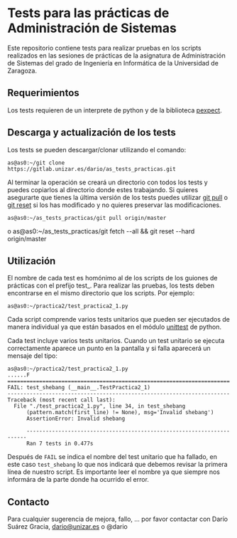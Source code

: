# Tests para las prácticas de Administración de Sistemas

Este repositorio contiene tests para realizar pruebas en los scripts realizados
en las sesiones de prácticas de la asignatura de Administración de Sistemas del
grado de Ingeniería en Informática de la Universidad de Zaragoza.

## Requerimientos

Los tests requieren de un interprete de python y de la biblioteca
[pexpect](https://pexpect.readthedocs.io/en/stable/).

## Descarga y actualización de los tests

Los tests se pueden descargar/clonar utilizando el comando:

    as@as0:~/git clone https://gitlab.unizar.es/dario/as_tests_practicas.git

Al terminar la operación se creará un directorio con todos los tests y puedes
copiarlos al directorio donde estes trabajando. Si quieres asegurarte que
tienes la última versión de los tests puedes utilizar [git
pull](https://git-scm.com/docs/git-pull) o [git
reset](https://git-scm.com/docs/git-reset) si los has modificado y no quieres
preservar las modificaciones.

    as@as0:~/as_tests_practicas/git pull origin/master
    
o
    as@as0:~/as_tests_practicas/git fetch --all && git reset --hard origin/master

## Utilización

El nombre de cada test es homónimo al de los scripts de los guiones de
prácticas con el prefijo test\_. Para realizar las pruebas, los tests deben
encontrarse en el mismo directorio que los scripts. Por ejemplo:

    as@as0:~/practica2/test_practica2_1.py

Cada script comprende varios tests unitarios que pueden ser ejecutados de
manera individual ya que están basados en el módulo
[unittest](https://docs.python.org/2/library/unittest.html) de python.

Cada test incluye varios tests unitarios. Cuando un test unitario se ejecuta
correctamente aparece un punto en la pantalla y si falla aparecerá un mensaje
del tipo:

    as@as0:~/practica2/test_practica2_1.py
    ......F
    ======================================================================
    FAIL: test_shebang (__main__.TestPractica2_1)
    ----------------------------------------------------------------------
    Traceback (most recent call last):
      File "./test_practica2_1.py", line 34, in test_shebang
          (pattern.match(first_line) != None), msg='Invalid shebang')
          AssertionError: Invalid shebang

          ----------------------------------------------------------------------
          Ran 7 tests in 0.477s

Después de `FAIL` se indica el nombre del test unitario que ha fallado, en este
caso `test_shebang` lo que nos indicará que debemos revisar la primera línea de
nuestro script. Es importante leer el nombre ya que siempre nos informára de la
parte donde ha ocurrido el error.

## Contacto

Para cualquier sugerencia de mejora, fallo, ... por favor contactar con Darío
Suárez Gracia, dario@unizar.es o @dario
